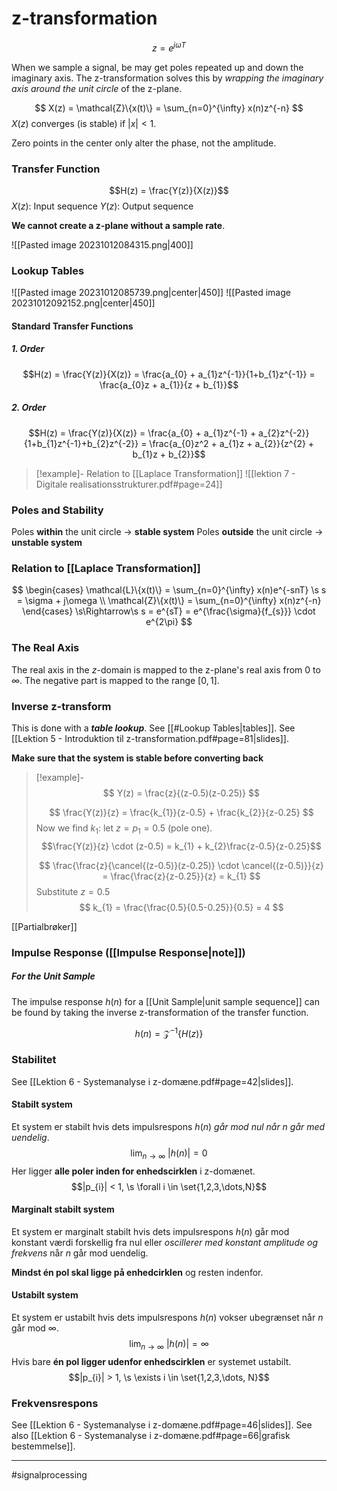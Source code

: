 # z-transformation

$$z = e^{j\omega T}$$

When we sample a signal, be may get poles repeated up and down the imaginary axis. The z-transformation solves this by *wrapping the imaginary axis around the unit circle* of the z-plane.

$$ X(z) = \mathcal{Z}\{x(t)\} = \sum_{n=0}^{\infty} x(n)z^{-n}  $$
$X(z)$ converges (is stable) if $|x| < 1$.

Zero points in the center only alter the phase, not the amplitude.
### Transfer Function
$$H(z) = \frac{Y(z)}{X(z)}$$
$X(z)$: Input sequence
$Y(z)$: Output sequence

**We cannot create a z-plane without a sample rate**.

![[Pasted image 20231012084315.png|400]]

### Lookup Tables
![[Pasted image 20231012085739.png|center|450]]
![[Pasted image 20231012092152.png|center|450]]

#### Standard Transfer Functions
##### 1. Order
$$H(z) = \frac{Y(z)}{X(z)} = \frac{a_{0} + a_{1}z^{-1}}{1+b_{1}z^{-1}} = \frac{a_{0}z + a_{1}}{z + b_{1}}$$
##### 2. Order
$$H(z) = \frac{Y(z)}{X(z)} = \frac{a_{0} + a_{1}z^{-1} + a_{2}z^{-2}}{1+b_{1}z^{-1}+b_{2}z^{-2}} = \frac{a_{0}z^2 + a_{1}z + a_{2}}{z^{2} + b_{1}z + b_{2}}$$


>[!example]- Relation to [[Laplace Transformation]]
>![[lektion 7 - Digitale realisationsstrukturer.pdf#page=24]]

### Poles and Stability
Poles **within** the unit circle -> **stable system**
Poles **outside** the unit circle -> **unstable system**

### Relation to [[Laplace Transformation]]

$$
\begin{cases}
\mathcal{L}\{x(t)\} = \sum_{n=0}^{\infty} x(n)e^{-snT} \s s = \sigma + j\omega \\ 
\mathcal{Z}\{x(t)\} = \sum_{n=0}^{\infty} x(n)z^{-n} 
\end{cases}
\s\Rightarrow\s
s = e^{sT} = e^{\frac{\sigma}{f_{s}}} \cdot e^{2\pi}
$$

### The Real Axis
The real axis in the $z$-domain is mapped to the z-plane's real axis from $0$ to $\infty$. The negative part is mapped to the range $[0, 1]$.

### Inverse z-transform
This is done with a ***table lookup***. See [[#Lookup Tables|tables]]. See [[Lektion 5 - Introduktion til z-transformation.pdf#page=81|slides]].

**Make sure that the system is stable before converting back**

>[!example]-
>$$
>Y(z) = \frac{z}{(z-0.5)(z-0.25)}
>$$
>
>$$
>\frac{Y(z)}{z} = \frac{k_{1}}{z-0.5} + \frac{k_{2}}{z-0.25}
>$$
>Now we find $k_{1}$: let $z=p_{1} = 0.5$ (pole one).
>$$\frac{Y(z)}{z} \cdot (z-0.5) = k_{1} + k_{2}\frac{z-0.5}{z-0.25}$$
>
>$$
>\frac{\frac{z}{\cancel{(z-0.5)}(z-0.25)} \cdot \cancel{(z-0.5)}}{z} = \frac{\frac{z}{z-0.25}}{z} = k_{1}
>$$
>Substitute $z = 0.5$
>$$
>k_{1} = \frac{\frac{0.5}{0.5-0.25}}{0.5} = 4
>$$

[[Partialbrøker]]

### Impulse Response ([[Impulse Response|note]])

##### For the Unit Sample
The impulse response $h(n)$ for a [[Unit Sample|unit sample sequence]] can be found by taking the inverse z-transformation of the transfer function.

$$h(n) = \mathcal{Z}^{-1}\{H(z)\}$$
### Stabilitet
See [[Lektion 6 - Systemanalyse i z-domæne.pdf#page=42|slides]].

#### Stabilt system
Et system er stabilt hvis dets impulsrespons $h(n)$ *går mod nul når n går med uendelig*.
$$\lim_{n\to\infty}\ |h(n)| = 0$$
Her ligger **alle poler inden for enhedscirklen** i z-domænet.
$$|p_{i}| < 1, \s \forall i \in \set{1,2,3,\dots,N}$$
#### Marginalt stabilt system
Et system er marginalt stabilt hvis dets impulsrespons $h(n)$ går mod konstant værdi forskellig fra nul eller *oscillerer med konstant amplitude og frekvens* når $n$ går mod uendelig.

**Mindst én pol skal ligge på enhedcirklen** og resten indenfor.

#### Ustabilt system
Et system er ustabilt hvis dets impulsrespons $h(n)$ vokser ubegrænset når $n$ går mod $\infty$.
$$\lim_{n\to\infty}\ |h(n)| = \infty$$
Hvis bare **én pol ligger udenfor enhedscirklen** er systemet ustabilt.
$$|p_{i}| > 1, \s \exists i \in \set{1,2,3,\dots, N}$$

### Frekvensrespons
See [[Lektion 6 - Systemanalyse i z-domæne.pdf#page=46|slides]].
See also [[Lektion 6 - Systemanalyse i z-domæne.pdf#page=66|grafisk bestemmelse]].

---
#signalprocessing
